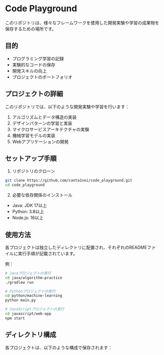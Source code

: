 # Code Playground

このリポジトリは、様々なフレームワークを使用した開発実験や学習の成果物を保存するための場所です。

## 目的

- プログラミング学習の記録
- 実験的なコードの保存
- 開発スキルの向上
- プロジェクトのポートフォリオ

## プロジェクトの詳細

このリポジトリでは、以下のような開発実験や学習を行います：

1. アルゴリズムとデータ構造の実装
2. デザインパターンの学習と実装
3. マイクロサービスアーキテクチャの実験
4. 機械学習モデルの実装
5. Webアプリケーションの開発

## セットアップ手順

1. リポジトリのクローン
```bash
git clone https://github.com/canta1sei/code_playground.git
cd code_playground
```

2. 必要な依存関係のインストール
- Java: JDK 17以上
- Python: 3.8以上
- Node.js: 16以上

## 使用方法

各プロジェクトは独立したディレクトリに配置され、それぞれのREADMEファイルに実行手順が記載されています。

例：
```bash
# Javaプロジェクトの実行
cd java/algorithm-practice
./gradlew run

# Pythonプロジェクトの実行
cd python/machine-learning
python main.py

# JavaScriptプロジェクトの実行
cd javascript/web-app
npm start
```

## ディレクトリ構成

各プロジェクトは、以下のような構成で保存されます：
